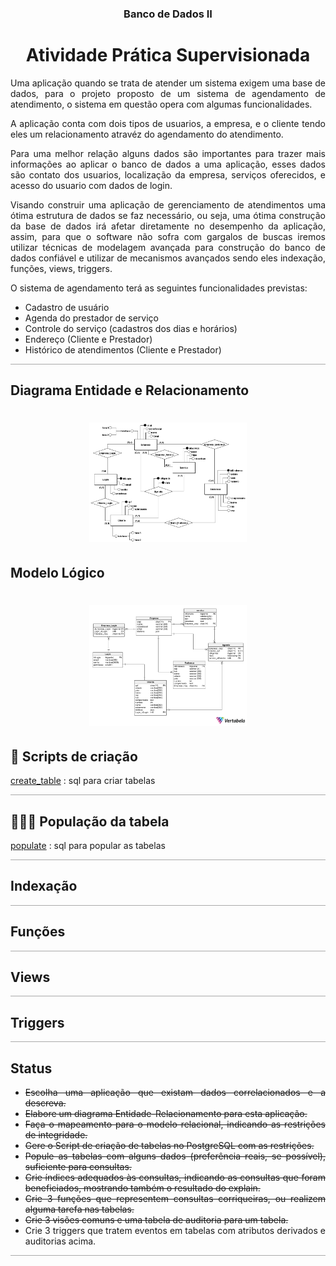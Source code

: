 <div align="center">

### Banco de Dados II
# Atividade Prática Supervisionada 

</div>

<div style="margin-top:15px;text-align: justify;border-bottom:1px;
  border-bottom-style: solid;
  border-bottom-color: darkgrey;">
<p>
Uma aplicação quando se trata de atender um sistema exigem uma base de dados, para o projeto proposto de um sistema de agendamento de atendimento, o sistema em questão opera com algumas funcionalidades.

A aplicação conta com dois tipos de usuarios, a empresa, e o cliente tendo eles um relacionamento atravéz do agendamento do atendimento.

Para uma melhor relação alguns dados são importantes para trazer mais informações ao aplicar o banco de dados a uma aplicação, esses dados são contato dos usuarios, localização da empresa, serviços oferecidos, e acesso do usuario com dados de login.

Visando construir uma aplicação de gerenciamento de atendimentos uma ótima estrutura de dados se faz necessário, ou seja, uma ótima construção da base de dados irá afetar diretamente no desempenho da aplicação, assim, para que o software não sofra com gargalos de buscas iremos utilizar técnicas de modelagem avançada para construção do banco de dados confiável e utilizar de mecanismos avançados sendo eles indexação, funções, views, triggers.

O sistema de agendamento terá as seguintes funcionalidades previstas:
</p>

- Cadastro de usuário
- Agenda do prestador de serviço
- Controle do serviço (cadastros dos dias e horários)
- Endereço (Cliente e Prestador)
- Histórico de atendimentos (Cliente e Prestador)

</div>

<div >

## Diagrama Entidade e Relacionamento

<h1 align="center">
  <img alt="DER" title="DER" src=".github/Banco_Dados_II_DER-V4.png" width=50%/>
</h1>

</div>




<div >

## Modelo Lógico

<h1 align="center">
  <img alt="ModLogico" title="ModLogico" src=".github/Banco_Dados_Agendamento_Logico.png" width=50%/>
</h1>
</div>

<div style="margin-top:15px;text-align: justify;border-bottom:1px;
  border-bottom-style: solid;
  border-bottom-color: darkgrey;">

## 📜 Scripts de criação

<a href='https://github.com/ander5onPereira/Banco_de_Dados_II/blob/ae36063e8ffb533a80a1a4dff62b580e0592ed98/SQL/create_table.sql'>create_table</a> : sql para criar tabelas
</div>

<div style="margin-top:15px;text-align: justify;border-bottom:1px;
  border-bottom-style: solid;
  border-bottom-color: darkgrey;">

## 👨‍👩‍👦 População da tabela

<a href='https://github.com/ander5onPereira/Banco_de_Dados_II/blob/ae36063e8ffb533a80a1a4dff62b580e0592ed98/SQL/populate.sql'>populate</a> : sql para popular as tabelas
</div>

<div style="margin-top:15px;text-align: justify;border-bottom:1px;
  border-bottom-style: solid;
  border-bottom-color: darkgrey;">

## Indexação

</div>

<div style="margin-top:15px;text-align: justify;border-bottom:1px;
  border-bottom-style: solid;
  border-bottom-color: darkgrey;">

## Funções

</div>

<div style="margin-top:15px;text-align: justify;border-bottom:1px;
  border-bottom-style: solid;
  border-bottom-color: darkgrey;">

## Views

</div>

<div style="margin-top:15px;text-align: justify;border-bottom:1px;
  border-bottom-style: solid;
  border-bottom-color: darkgrey;">

## Triggers

</div>


<div style="margin-top:15px;text-align: justify;border-bottom:1px;
  border-bottom-style: solid;
  border-bottom-color: darkgrey;">

## Status
 - ~~Escolha uma aplicação que existam dados correlacionados e a descreva.~~
 - ~~Elabore um diagrama Entidade-Relacionamento para esta aplicação.~~
 - ~~Faça o mapeamento para o modelo relacional, indicando as restrições de integridade.~~
 - ~~Gere o Script de criação de tabelas no PostgreSQL com as restrições.~~
 - ~~Popule as tabelas com alguns dados (preferência reais, se possível), suficiente para consultas.~~
 - ~~Crie índices adequados às consultas, indicando as consultas que foram beneficiados, mostrando
também o resultado do explain.~~
- ~~Crie 3 funções que representem consultas corriqueiras, ou realizem alguma tarefa nas tabelas.~~
- ~~Crie 3 visões comuns e uma tabela de auditoria para um tabela.~~
- Crie 3 triggers que tratem eventos em tabelas com atributos derivados e auditorias acima.

</div>

